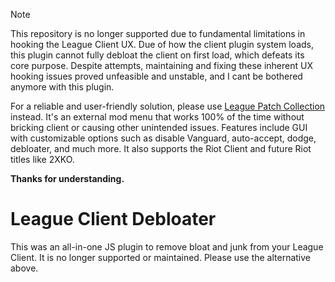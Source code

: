> [!NOTE]  
> This repository is no longer supported due to fundamental limitations in hooking the League Client UX. Due of how the client plugin system loads, this plugin cannot fully debloat the client on first load, which defeats its core purpose. Despite attempts, maintaining and fixing these inherent UX hooking issues proved unfeasible and unstable, and I cant be bothered anymore with this plugin.
>
> For a reliable and user-friendly solution, please use [League Patch Collection](https://github.com/Cat1Bot/league-patch-collection) instead. It's an external mod menu that works 100% of the time without bricking client or causing other unintended issues. Features include GUI with customizable options such as disable Vanguard, auto-accept, dodge, debloater, and much more. It also supports the Riot Client and future Riot titles like 2XKO.
> 
> **Thanks for understanding.**

# League Client Debloater
This was an all-in-one JS plugin to remove bloat and junk from your League Client. It is no longer supported or maintained. Please use the alternative above.
